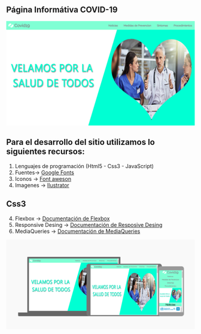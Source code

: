 Página Informátiva COVID-19
---

<img src="img/portada3.png">

Para el desarrollo del sitio utilizamos lo siguientes recursos:
---

1.	Lenguajes de programación (Html5 - Css3 - JavaScript)  
2.	Fuentes→ [Google Fonts](https://fonts.google.com/)
3.	Iconos → [Font aweson](https://fontawesome.com/)
4.  Imagenes → [Ilustrator](https://undraw.co/illustrations)

Css3
---

4.	Flexbox → [Documentación de Flexbox ](https://www.w3schools.com/css/css3_flexbox.asp)
5.	Responsive Desing → [Documentación de Resposive Desing](https://www.w3schools.com/css/css_rwd_intro.asp)
6.	MediaQueries → [Documentación de MediaQueries](https://www.w3schools.com/css/css3_mediaqueries.asp)

<img src="img/responsive.png">